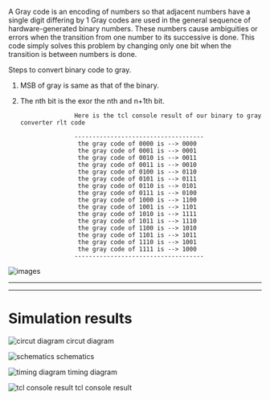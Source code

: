 A Gray code is an encoding of numbers so that adjacent numbers have a single digit differing by 1
Gray codes are used in the general sequence of hardware-generated binary numbers. 
These numbers cause ambiguities or errors when the transition from one number to its successive is done.
This code simply solves this problem by changing only one bit when the transition is between numbers is done.


Steps to convert binary code to gray.</n>
1.  MSB of gray is same as that of the binary.
2.  The nth bit is the exor the nth and n+1th bit.
                       
                       
                       Here is the tcl console result of our binary to gray converter rlt code
                       
                       ------------------------------------
                        the gray code of 0000 is --> 0000
                        the gray code of 0001 is --> 0001
                        the gray code of 0010 is --> 0011
                        the gray code of 0011 is --> 0010
                        the gray code of 0100 is --> 0110
                        the gray code of 0101 is --> 0111
                        the gray code of 0110 is --> 0101
                        the gray code of 0111 is --> 0100
                        the gray code of 1000 is --> 1100
                        the gray code of 1001 is --> 1101
                        the gray code of 1010 is --> 1111
                        the gray code of 1011 is --> 1110
                        the gray code of 1100 is --> 1010
                        the gray code of 1101 is --> 1011
                        the gray code of 1110 is --> 1001
                        the gray code of 1111 is --> 1000
                       ------------------------------------
![images](https://user-images.githubusercontent.com/96820094/219843010-2d63bdf3-9d04-4e1a-adb8-abbb4555ac39.jpg)

  - - - -
  
  - - - -



# Simulation results
![circut diagram](https://user-images.githubusercontent.com/96820094/219840721-e6acbced-e949-48ec-b978-0550ca54aeb8.png)
circut diagram</n>

![schematics](https://user-images.githubusercontent.com/96820094/219840780-74af890b-28db-469c-833c-09c3cba48c77.png)
schematics</n>

![timing diagram](https://user-images.githubusercontent.com/96820094/219840830-b174ff0d-f4d2-4dfb-a473-0f7152de536f.png)
timing diagram</n>

![tcl console result](https://user-images.githubusercontent.com/96820094/219840870-143530e0-a3f5-49ab-ac9c-1d13ad9662ae.png)
tcl console result</n>




